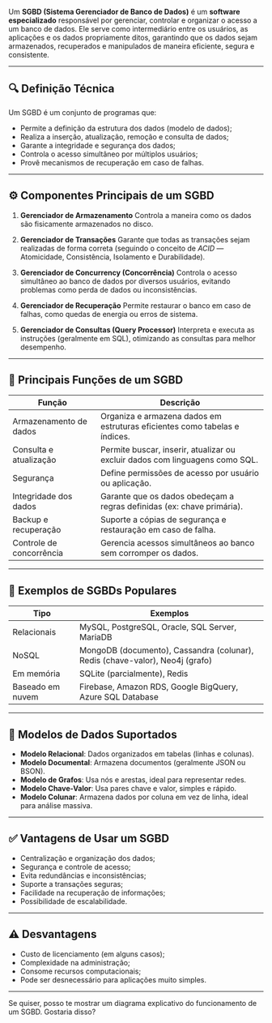 Um **SGBD (Sistema Gerenciador de Banco de Dados)** é um **software especializado** responsável por gerenciar, controlar e organizar o acesso a um banco de dados. Ele serve como intermediário entre os usuários, as aplicações e os dados propriamente ditos, garantindo que os dados sejam armazenados, recuperados e manipulados de maneira eficiente, segura e consistente.

---

## 🔍 **Definição Técnica**

Um SGBD é um conjunto de programas que:

* Permite a definição da estrutura dos dados (modelo de dados);
* Realiza a inserção, atualização, remoção e consulta de dados;
* Garante a integridade e segurança dos dados;
* Controla o acesso simultâneo por múltiplos usuários;
* Provê mecanismos de recuperação em caso de falhas.

---

## ⚙️ **Componentes Principais de um SGBD**

1. **Gerenciador de Armazenamento**
   Controla a maneira como os dados são fisicamente armazenados no disco.

2. **Gerenciador de Transações**
   Garante que todas as transações sejam realizadas de forma correta (seguindo o conceito de *ACID* — Atomicidade, Consistência, Isolamento e Durabilidade).

3. **Gerenciador de Concurrency (Concorrência)**
   Controla o acesso simultâneo ao banco de dados por diversos usuários, evitando problemas como perda de dados ou inconsistências.

4. **Gerenciador de Recuperação**
   Permite restaurar o banco em caso de falhas, como quedas de energia ou erros de sistema.

5. **Gerenciador de Consultas (Query Processor)**
   Interpreta e executa as instruções (geralmente em SQL), otimizando as consultas para melhor desempenho.

---

## 💾 **Principais Funções de um SGBD**

| Função                   | Descrição                                                                    |
| ------------------------ | ---------------------------------------------------------------------------- |
| Armazenamento de dados   | Organiza e armazena dados em estruturas eficientes como tabelas e índices.   |
| Consulta e atualização   | Permite buscar, inserir, atualizar ou excluir dados com linguagens como SQL. |
| Segurança                | Define permissões de acesso por usuário ou aplicação.                        |
| Integridade dos dados    | Garante que os dados obedeçam a regras definidas (ex: chave primária).       |
| Backup e recuperação     | Suporte a cópias de segurança e restauração em caso de falha.                |
| Controle de concorrência | Gerencia acessos simultâneos ao banco sem corromper os dados.                |

---

## 📘 **Exemplos de SGBDs Populares**

| Tipo             | Exemplos                                                                     |
| ---------------- | ---------------------------------------------------------------------------- |
| Relacionais      | MySQL, PostgreSQL, Oracle, SQL Server, MariaDB                               |
| NoSQL            | MongoDB (documento), Cassandra (colunar), Redis (chave-valor), Neo4j (grafo) |
| Em memória       | SQLite (parcialmente), Redis                                                 |
| Baseado em nuvem | Firebase, Amazon RDS, Google BigQuery, Azure SQL Database                    |

---

## 🧠 **Modelos de Dados Suportados**

* **Modelo Relacional**: Dados organizados em tabelas (linhas e colunas).
* **Modelo Documental**: Armazena documentos (geralmente JSON ou BSON).
* **Modelo de Grafos**: Usa nós e arestas, ideal para representar redes.
* **Modelo Chave-Valor**: Usa pares chave e valor, simples e rápido.
* **Modelo Colunar**: Armazena dados por coluna em vez de linha, ideal para análise massiva.

---

## ✅ **Vantagens de Usar um SGBD**

* Centralização e organização dos dados;
* Segurança e controle de acesso;
* Evita redundâncias e inconsistências;
* Suporte a transações seguras;
* Facilidade na recuperação de informações;
* Possibilidade de escalabilidade.

---

## ⚠️ **Desvantagens**

* Custo de licenciamento (em alguns casos);
* Complexidade na administração;
* Consome recursos computacionais;
* Pode ser desnecessário para aplicações muito simples.

---

Se quiser, posso te mostrar um diagrama explicativo do funcionamento de um SGBD. Gostaria disso?
